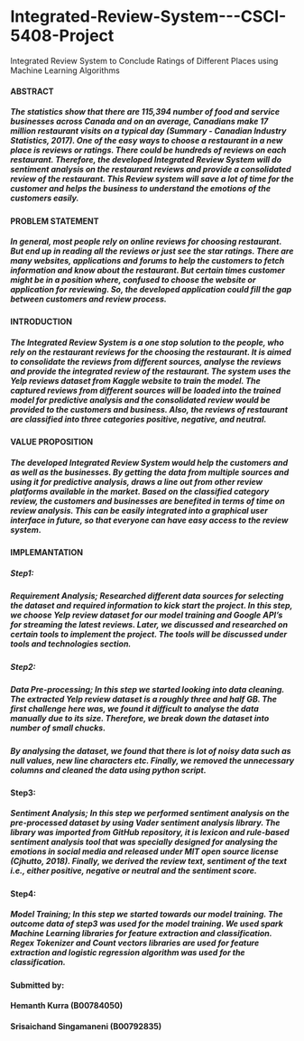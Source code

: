 # Integrated-Review-System---CSCI-5408-Project
Integrated Review System to Conclude Ratings of Different Places using Machine Learning Algorithms 
#### ABSTRACT
##### The statistics show that there are 115,394 number of food and service businesses across Canada and on an average, Canadians make 17 million restaurant visits on a typical day (Summary - Canadian Industry Statistics, 2017). One of the easy ways to choose a restaurant in a new place is reviews or ratings. There could be hundreds of reviews on each restaurant. Therefore, the developed Integrated Review System will do sentiment analysis on the restaurant reviews and provide a consolidated review of the restaurant. This Review system will save a lot of time for the customer and helps the business to understand the emotions of the customers easily.
#### PROBLEM STATEMENT
##### In general, most people rely on online reviews for choosing restaurant. But end up in reading all the reviews or just see the star ratings. There are many websites, applications and forums to help the customers to fetch information and know about the restaurant. But certain times customer might be in a position where, confused to choose the website or application for reviewing. So, the developed application could fill the gap between customers and review process.
#### INTRODUCTION
##### The Integrated Review System is a one stop solution to the people, who rely on the restaurant reviews for the choosing the restaurant. It is aimed to consolidate the reviews from different sources, analyse the reviews and provide the integrated review of the restaurant. The system uses the Yelp reviews dataset from Kaggle website to train the model. The captured reviews from different sources will be loaded into the trained model for predictive analysis and the consolidated review would be provided to the customers and business. Also, the reviews of restaurant are classified into three categories positive, negative, and neutral.
#### VALUE PROPOSITION
##### The developed Integrated Review System would help the customers and as well as the businesses. By getting the data from multiple sources and using it for predictive analysis, draws a line out from other review platforms available in the market. Based on the classified category review, the customers and businesses are benefited in terms of time on review analysis. This can be easily integrated into a graphical user interface in future, so that everyone can have easy access to the review system.
#### IMPLEMANTATION
##### Step1:
##### Requirement Analysis; Researched different data sources for selecting the dataset and required information to kick start the project. In this step, we choose Yelp review dataset for our model training and Google API’s for streaming the latest reviews. Later, we discussed and researched on certain tools to implement the project. The tools will be discussed under tools and technologies section.
##### Step2:
##### Data Pre-processing; In this step we started looking into data cleaning. The extracted Yelp review dataset is a roughly three and half GB. The first challenge here was, we found it difficult to analyse the data manually due to its size. Therefore, we break down the dataset into number of small chucks.
##### By analysing the dataset, we found that there is lot of noisy data such as null values, new line characters etc. Finally, we removed the unnecessary columns and cleaned the data using python script.
#### Step3:
##### Sentiment Analysis; In this step we performed sentiment analysis on the pre-processed dataset by using Vader sentiment analysis library. The library was imported from GitHub repository, it is lexicon and rule-based sentiment analysis tool that was specially designed for analysing the emotions in social media and released under MIT open source license (Cjhutto, 2018). Finally, we derived the review text, sentiment of the text i.e., either positive, negative or neutral and the sentiment score.
#### Step4:
##### Model Training; In this step we started towards our model training. The outcome data of step3 was used for the model training. We used spark Machine Learning libraries for feature extraction and classification. Regex Tokenizer and Count vectors libraries are used for feature extraction and logistic regression algorithm was used for the classification.

#### Submitted by:
#### Hemanth Kurra (B00784050)
#### Srisaichand Singamaneni (B00792835)
